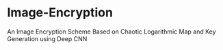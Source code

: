 # Image-Encryption
An Image Encryption Scheme Based on Chaotic Logarithmic Map and Key Generation using Deep CNN
